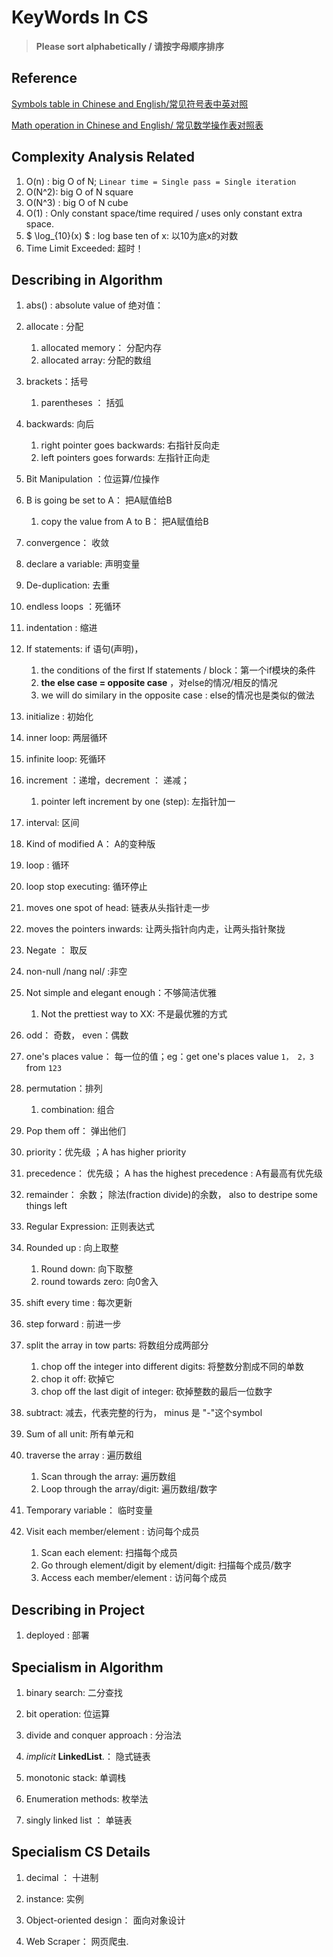 # KeyWords In  CS

> **Please sort alphabetically /  请按字母顺序排序**

## Reference

[Symbols table in Chinese and English/常见符号表中英对照](https://www.gwduan.com/web/computer/languages/c/punctuation.html)

[Math operation in Chinese and English/ 常见数学操作表对照表](https://zhuanlan.zhihu.com/p/136367900?ivk_sa=1024320u)

## Complexity Analysis Related

1.  O(n) :  big O of N; `Linear time = Single pass = Single iteration`
2.  O(N^2): big O of N square 
3.  O(N^3) : big O of N cube
4.  O(1) : Only constant space/time required /  uses only constant extra space. 
5.   $ \log_{10}(x) $ : log base ten of x: 以10为底x的对数
4.  Time Limit Exceeded: 超时！

## Describing in Algorithm

1. abs() :  absolute value of 绝对值：

2. allocate : 分配

   1. allocated  memory： 分配内存
   2. allocated array: 分配的数组 

3. brackets：括号

   1. parentheses ： 括弧

4. backwards: 向后

   1. right pointer  goes backwards:  右指针反向走
   2. left pointers goes forwards:  左指针正向走

5. Bit Manipulation ：位运算/位操作

6. B is going be set to A： 把A赋值给B
   1. copy the value from A to B： 把A赋值给B

7. convergence： 收敛

8. declare a variable:  声明变量

9. De-duplication:  去重

10. endless loops ：死循环

11. indentation : 缩进

12. If statements: if 语句(声明)， 
    1. the conditions of the first If statements / block：第一个if模块的条件
    1. **the else case = opposite case**  ，对else的情况/相反的情况
    1. we will do similary in the opposite case :  else的情况也是类似的做法

13. initialize :  初始化

14. inner loop: 两层循环

15. infinite loop: 死循环

16. increment ：递增，decrement ： 递减；  

    1. pointer left  increment by one (step): 左指针加一

17. interval: 区间

18. Kind of  modified  A： A的变种版

19. loop : 循环

20. loop stop executing: 循环停止

21. moves one spot of head: 链表从头指针走一步

22. moves the pointers inwards: 让两头指针向内走，让两头指针聚拢

23. Negate ： 取反

24. non-null /nang nəl/ :非空

25. Not simple and elegant enough：不够简洁优雅

    1. Not the prettiest way to XX: 不是最优雅的方式

26. odd： 奇数， even：偶数

27. one's places value： 每一位的值；eg：get one's places value `1， 2，3`  from  `123` 

28. permutation：排列

    1. combination: 组合

29. Pop them off： 弹出他们

30. priority：优先级 ；A has higher priority

31. precedence： 优先级； A has the highest precedence : A有最高有优先级

32. remainder： 余数； 除法(fraction divide)的余数， also to destripe some things left

33. Regular Expression: 正则表达式

34. Rounded up : 向上取整

    1. Round down:  向下取整
    1. round towards zero: 向0舍入

35. shift every time : 每次更新

36. step forward : 前进一步

37. split the array in tow parts:  将数组分成两部分

    1. chop off the integer into different digits: 将整数分割成不同的单数
    2. chop it off:  砍掉它
    3. chop off the last digit of integer:  砍掉整数的最后一位数字 

38. subtract: 减去，代表完整的行为， minus 是 "-"这个symbol

39. Sum of all unit: 所有单元和 

40. traverse the array : 遍历数组

    1. Scan through the array: 遍历数组
    2. Loop through the array/digit: 遍历数组/数字

41. Temporary variable： 临时变量

42. Visit each member/element : 访问每个成员

    1. Scan each element: 扫描每个成员
    1. Go through element/digit by element/digit: 扫描每个成员/数字
    1. Access each member/element : 访问每个成员

    




## Describing in Project

1. deployed : 部署



## Specialism in Algorithm

1. binary search: 二分查找

2. bit operation:   位运算

2. divide and  conquer approach :  分治法

3. *implicit* **LinkedList**.： 隐式链表

4. monotonic stack: 单调栈

4. Enumeration methods: 枚举法

5. singly linked list ： 单链表

   
   
   



## Specialism  CS Details

1. decimal ： 十进制

2. instance: 实例

3. Object-oriented design： 面向对象设计

4. Web Scraper： 网页爬虫.

   

